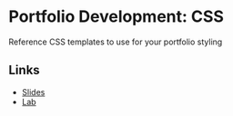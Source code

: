 # Portfolio Development: CSS
Reference CSS templates to use for your portfolio styling

## Links
- [Slides](https://docs.google.com/presentation/d/1-_iZXy-GRCBJHPPtB7T3DLWBR9hE_Yrf748HNYplvuI/edit?usp=sharing)
- [Lab]()
